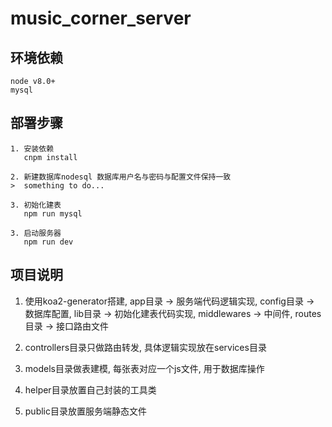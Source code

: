 # music_corner_server

## 环境依赖
	node v8.0+
	mysql

## 部署步骤

```
1. 安装依赖
   cnpm install

2. 新建数据库nodesql 数据库用户名与密码与配置文件保持一致
>  something to do...

3. 初始化建表
   npm run mysql

3. 启动服务器
   npm run dev 
```

## 项目说明

1. 使用koa2-generator搭建, app目录 -> 服务端代码逻辑实现, config目录 -> 数据库配置, lib目录 -> 初始化建表代码实现, middlewares
     -> 中间件, routes目录 -> 接口路由文件

2. controllers目录只做路由转发, 具体逻辑实现放在services目录

3. models目录做表建模, 每张表对应一个js文件, 用于数据库操作

4. helper目录放置自己封装的工具类

5. public目录放置服务端静态文件
